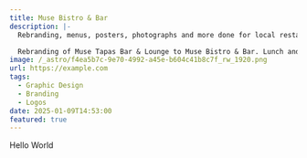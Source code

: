 ```yaml
---
title: Muse Bistro & Bar
description: |-
  Rebranding, menus, posters, photographs and more done for local restaurant in Keene, NH.

  Rebranding of Muse Tapas Bar & Lounge to Muse Bistro & Bar. Lunch and Dinner menu design and p flyers advertising menu.
image: /_astro/f4ea5b7c-9e70-4992-a45e-b604c41b8c7f_rw_1920.png
url: https://example.com
tags:
  - Graphic Design
  - Branding
  - Logos
date: 2025-01-09T14:53:00
featured: true
---
```

Hello World
